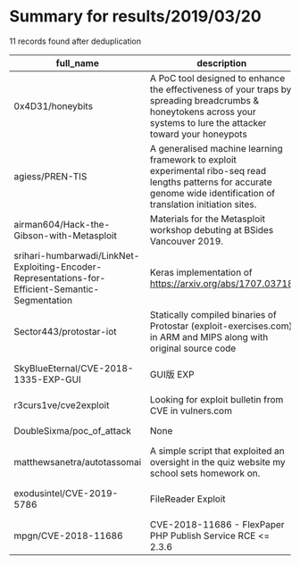 
# Summary for results/2019/03/20
    
11 records found after deduplication

| full_name | description | html_url | matched_list | matched_count | pushed_at | size | stargazers_count | language | forks_count | vul_ids |
|---------------------------------------------------------------------------------------------------|--------------------------------------------------------------------------------------------------------------------------------------------------------------------------|----------------------------------------------------------------------------------------------------------------------|----------------------------------|-----------------|---------------------------|--------|--------------------|------------|---------------|--------------------|
| 0x4D31/honeybits | A PoC tool designed to enhance the effectiveness of your traps by spreading breadcrumbs & honeytokens across your systems to lure the attacker toward your honeypots | https://github.com/0x4D31/honeybits | ['attack poc'] | 1 | 2019-03-20 02:35:40+00:00 | 4462 | 229 | Go | 39 | [] |
| agiess/PREN-TIS | A generalised machine learning framework to exploit experimental ribo-seq read lengths patterns for accurate genome wide identification of translation initiation sites. | https://github.com/agiess/PREN-TIS | ['exploit'] | 1 | 2019-03-20 16:49:25+00:00 | 18453 | 1 | Perl | 0 | [] |
| airman604/Hack-the-Gibson-with-Metasploit | Materials for the Metasploit workshop debuting at BSides Vancouver 2019. | https://github.com/airman604/Hack-the-Gibson-with-Metasploit | ['metasploit module OR payload'] | 1 | 2019-03-20 18:16:53+00:00 | 4500 | 1 | nan | 2 | [] |
| srihari-humbarwadi/LinkNet-Exploiting-Encoder-Representations-for-Efficient-Semantic-Segmentation | Keras implementation of https://arxiv.org/abs/1707.03718 | https://github.com/srihari-humbarwadi/LinkNet-Exploiting-Encoder-Representations-for-Efficient-Semantic-Segmentation | ['exploit'] | 1 | 2019-03-20 06:50:37+00:00 | 2744 | 1 | Python | 2 | [] |
| Sector443/protostar-iot | Statically compiled binaries of Protostar (exploit-exercises.com) in ARM and MIPS along with original source code | https://github.com/Sector443/protostar-iot | ['exploit'] | 1 | 2019-03-20 10:24:51+00:00 | 748 | 5 | C | 1 | [] |
| SkyBlueEternal/CVE-2018-1335-EXP-GUI | GUI版 EXP | https://github.com/SkyBlueEternal/CVE-2018-1335-EXP-GUI | ['cve-2'] | 1 | 2019-03-20 14:50:05+00:00 | 8869 | 13 | | 3 | ['CVE-2018-1335'] |
| r3curs1ve/cve2exploit | Looking for exploit bulletin from CVE in vulners.com | https://github.com/r3curs1ve/cve2exploit | ['cve-2', 'exploit'] | 2 | 2019-03-20 15:40:17+00:00 | 15 | 1 | Python | 0 | [] |
| DoubleSixma/poc_of_attack | None | https://github.com/DoubleSixma/poc_of_attack | ['attack poc'] | 1 | 2019-03-20 15:59:28+00:00 | 0 | 0 | | 0 | [] |
| matthewsanetra/autotassomai | A simple script that exploited an oversight in the quiz website my school sets homework on. | https://github.com/matthewsanetra/autotassomai | ['exploit'] | 1 | 2019-03-20 19:48:39+00:00 | 21 | 1 | JavaScript | 0 | [] |
| exodusintel/CVE-2019-5786 | FileReader Exploit | https://github.com/exodusintel/CVE-2019-5786 | ['cve-2', 'exploit'] | 2 | 2019-03-20 18:47:25+00:00 | 5 | 257 | JavaScript | 88 | ['CVE-2019-5786'] |
| mpgn/CVE-2018-11686 | CVE-2018-11686 - FlexPaper PHP Publish Service RCE <= 2.3.6 | https://github.com/mpgn/CVE-2018-11686 | ['cve-2', 'rce'] | 2 | 2019-03-20 20:56:02+00:00 | 9 | 7 | Python | 2 | ['CVE-2018-11686'] |
